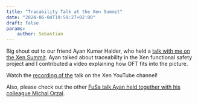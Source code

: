 ```yaml
---
title: "Tracability Talk at the Xen Summit"
date: "2024-06-04T19:59:27+02:00"
draft: false
params:
    author: Sebastian
---
```


Big shout out to our friend Ayan Kumar Halder, who held a [talk with me on the Xen Summit](https://xenprojectsummit2024.sched.com/event/1bCFL/implementing-requirement-traceability-in-the-xen-fusa-project-with-openfasttrace-ayan-kumar-halder-amd-sebastian-bar-exasol). Ayan talked about traceability in the Xen functional safety project and I contributed a video explaining how OFT fits into the picture.

Watch the [recording of the](https://www.youtube.com/watch?v=zlU1wFeszUM&pp=ygUVeGVuIGZ1bmN0aW9uYWwgc2FmZXR5) talk on the Xen YouTube channel!

Also, please check out the other [FuSa talk Ayan held together with his colleague Michal Orzal](https://www.youtube.com/watch?v=eFRTHSGDMfQ&pp=ygUVeGVuIGZ1bmN0aW9uYWwgc2FmZXR5).